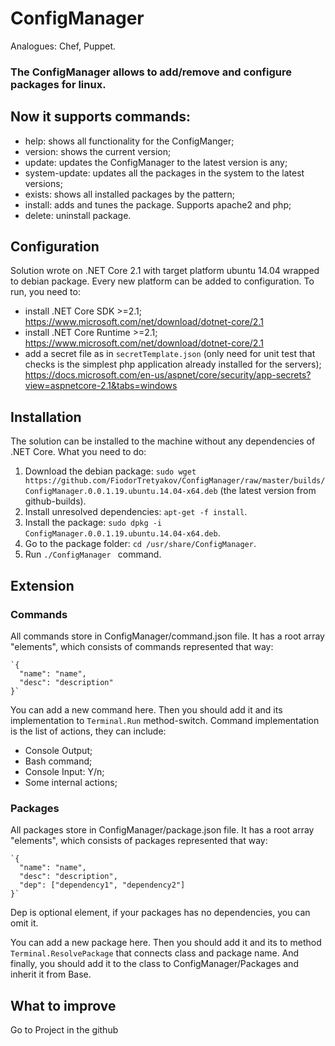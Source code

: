 # ConfigManager
Analogues: Chef, Puppet.

### The ConfigManager allows to add/remove and configure packages for linux.

## Now it supports commands:
* help: shows all functionality for the ConfigManger;
* version: shows the current version;
* update: updates the ConfigManager to the latest version is any;
* system-update: updates all the packages in the system to the latest versions;
* exists: shows all installed packages by the pattern;
* install: adds and tunes the package. Supports apache2 and php;
* delete: uninstall package.

## Configuration
Solution wrote on .NET Core 2.1 with target platform ubuntu 14.04 wrapped to debian package. Every new platform can be added to configuration. To run, you need to:
* install .NET Core SDK >=2.1; https://www.microsoft.com/net/download/dotnet-core/2.1
* install .NET Core Runtime >=2.1; https://www.microsoft.com/net/download/dotnet-core/2.1
* add a secret file as in `secretTemplate.json` (only need for unit test that checks is the simplest php application already installed for the servers); https://docs.microsoft.com/en-us/aspnet/core/security/app-secrets?view=aspnetcore-2.1&tabs=windows

## Installation
The solution can be installed to the machine without any dependencies of .NET Core. What you need to do:
1. Download the debian package: `sudo wget https://github.com/FiodorTretyakov/ConfigManager/raw/master/builds/ConfigManager.0.0.1.19.ubuntu.14.04-x64.deb` (the latest version from github-builds).
2. Install unresolved dependencies: `apt-get -f install`.
3. Install the package: `sudo dpkg -i ConfigManager.0.0.1.19.ubuntu.14.04-x64.deb`.
4. Go to the package folder: `cd /usr/share/ConfigManager`.
5. Run `./ConfigManager ` command. 


## Extension

### Commands
All commands store in ConfigManager/command.json file.
It has a root array "elements", which consists of commands represented that way:

    `{
      "name": "name",
      "desc": "description"
    }`  

You can add a new command here. Then you should add it and its implementation to `Terminal.Run` method-switch.
Command implementation is the list of actions, they can include:
* Console Output;
* Bash command;
* Console Input: Y/n;
* Some internal actions;

### Packages
All packages store in ConfigManager/package.json file.
It has a root array "elements", which consists of packages represented that way:

    `{
      "name": "name",
      "desc": "description",
      "dep": ["dependency1", "dependency2"]
    }`

Dep is optional element, if your packages has no dependencies, you can omit it.

You can add a new package here. Then you should add it and its to method `Terminal.ResolvePackage` that connects class and package name.
And finally, you should add it to the class to ConfigManager/Packages and inherit it from Base.

## What to improve
Go to Project in the github